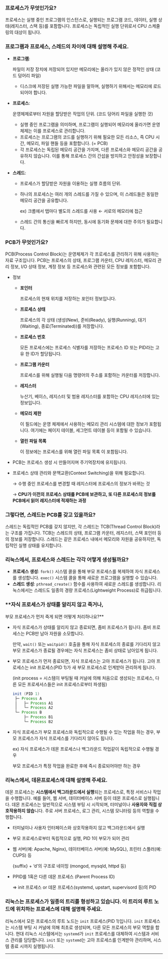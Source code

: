 ### 프로세스가 무엇인가요?

프로세스는 실행 중인 프로그램의 인스턴스로, 실행되는 프로그램 코드, 데이터, 실행 상태(레지스터, 스택 등)를 포함합니다. 프로세스는 독립적인 실행 단위로서 CPU 스케줄링의 대상이 됩니다.

### **프로그램과 프로세스, 스레드의 차이에 대해 설명해 주세요.**

- **프로그램**:
    
    파일이 저장 장치에 저장되어 있지만 메모리에는 올라가 있지 않은 정적인 상태 (코드 덩어리 파일)
    
    - 디스크에 저장된 실행 가능한 파일을 말하며, 실행하기 위해서는 메모리에 로드되어야 합니다.
- **프로세스**:
    
    운영체제로부터 자원을 할당받은 작업의 단위. (코드 덩어리 파일을 실행한 것)
    
    - 실행 중인 프로그램을 의미하며, 프로그램이 실행되어 메모리에 올라가면 운영 체제는 이를 프로세스로 관리합니다.
    - 프로세스는 프로그램의 코드를 실행하기 위해 필요한 모든 리소스, 즉 CPU 시간, 메모리, 파일 핸들 등을 포함합니다. (= PCB)
    - 각 프로세스는 독립된 메모리 공간을 가지며, 다른 프로세스와 메모리 공간을 공유하지 않습니다. 이를 통해 프로세스 간의 간섭을 방지하고 안정성을 보장합니다.
- **스레드**:
    - 프로세스가 할당받은 자원을 이용하는 실행 흐름의 단위.
    - 하나의 프로세스는 여러 개의 스레드를 가질 수 있으며, 이 스레드들은 동일한 메모리 공간을 공유합니다.
        
        ex) 크롬에서 탭마다 별도의 스레드를 사용 ← 서로의 메모리에 접근
        
    - 스레드 간의 통신을 빠르게 하지만, 동시에 동기화 문제에 대한 주의가 필요합니다.
        

        

### **PCB가 무엇인가요?**

PCB(Process Control Block)는 운영체제가 각 프로세스를 관리하기 위해 사용하는 자료 구조입니다. PCB는 프로세스의 상태, 프로그램 카운터, CPU 레지스터, 메모리 관리 정보, I/O 상태 정보, 계정 정보 등 프로세스와 관련된 모든 정보를 포함합니다.

- 정보
    - **포인터**
        
        프로세스의 현재 위치를 저장하는 포인터 정보입니다.
        
    - **프로세스 상태**
        
        프로세스의 각 상태 (생성(New), 준비(Ready), 실행(Running), 대기(Waiting), 종료(Terminated))를 저장합니다.
        
    - **프로세스 번호**
        
        모든 프로세스에는 프로세스 식별자를 저장하는 프로세스 ID 또는 PID라는 고유 한 ID가 할당됩니다.
        
    - **프로그램 카운터**
        
        프로세스를 위해 실행될 다음 명령어의 주소를 포함하는 카운터를 저장합니다.
        
    - **레지스터**
        
        누산기, 베이스, 레지스터 및 범용 레지스터를 포함하는 CPU 레지스터에 있는 정보입니다.
        
    - **메모리 제한**
        
        이 필드에는 운영 체제에서 사용하는 메모리 관리 시스템에 대한 정보가 포함됩니다. 여기에는 페이지 테이블, 세그먼트 테이블 등이 포함될 수 있습니다.
        
    - **열린 파일 목록**
        
        이 정보에는 프로세스를 위해 열린 파일 목록 이 포함됩니다.
        
        
        
- PCB는 프로세스 생성 시 만들어지며 주기억장치에 유지됩니다.
- 프로세스 상태 관리와 문맥교환(Context Switching)을 위해 필요합니다.
    
    → 수행 중인 프로세스를 변경할 때 레지스터에 프로세스의 정보가 바뀌는 것
    
    → **CPU가 이전의 프로세스 상태를 PCB에 보관하고, 또 다른 프로세스의 정보를 PCB에서 읽어 레지스터에 적재하는 과정**
    

### **그렇다면, 스레드는 PCB를 갖고 있을까요?**

스레드는 독립적인 PCB를 갖지 않지만, 각 스레드는 TCB(Thread Control Block)라는 구조를 가집니다. TCB는 스레드의 상태, 프로그램 카운터, 레지스터, 스택 포인터 등의 정보를 저장합니다. 스레드는 같은 프로세스 내에서 메모리와 자원을 공유하지만, 독립적인 실행 상태를 유지합니다.

### **리눅스에서, 프로세스와 스레드는 각각 어떻게 생성될까요?**

- **프로세스 생성**: `fork()` 시스템 콜을 통해 부모 프로세스를 복제하여 자식 프로세스를 생성합니다. `exec()` 시스템 콜을 통해 새로운 프로그램을 실행할 수 있습니다.
- **스레드 생성**: `pthread_create()` 함수를 사용하여 새로운 스레드를 생성합니다. 리눅스에서는 스레드도 일종의 경량 프로세스(Lightweight Process)로 취급됩니다.

### **자식 프로세스가 상태를 알리지 않고 죽거나, 
부모 프로세스가 먼저 죽게 되면 어떻게 처리하나요?**

- 자식 프로세스가 상태를 알리지 않고 종료되면, 좀비 프로세스가 됩니다. 좀비 프로세스는 PCB만 남아 자원을 소모합니다.
    
    만약, `wait()` 또는 `waitpid()` 호출을 통해 자식 프로세스의 종료를 기다리지 않고 부모 프로세스가 종료될 경우에는 자식 프로세스는 좀비 상태로 남아있게 됩니다.
    
- 부모 프로세스가 먼저 종료되면, 자식 프로세스는 고아 프로세스가 됩니다. 고아 프로세스는 init 프로세스(PID 1)가 새 부모 프로세스로 인계받아 관리하게 됩니다.
    
    (init process = 시스템이 부팅될 때 커널에 의해 처음으로 생성되는 프로세스, 다른 모든 프로세서스들은 init 프로세스로부터 파생됨)
    
    ```java
    init (PID 1)
     ├─ Process A
     │   ├─ Process A1
     │   └─ Process A2
     └─ Process B
         ├─ Process B1
         └─ Process B2
    ```
    
- 자식 프로세스가 부모 프로세스와 독립적으로 수행될 수 있는 작업을 하는 경우, 부모 프로세스가 자식 프로세스를 기다리지 않아도 됩니다.
    
    ex) 자식 프로세스가 데몬 프로세스나 백그라운드 작업같이 독립적으로 수행될 경우
    
    부모 프로세스가 특정 작업을 완료한 후에 즉시 종료되어야만 하는 경우
    

### **리눅스에서, 데몬프로세스에 대해 설명해 주세요.**

데몬 프로세스는 **시스템에서 백그라운드에서 실행**되는 프로세스로, 특정 서비스나 작업을 수행합니다. 예를 들어, 웹 서버, 데이터베이스 서버 등이 데몬 프로세스로 실행됩니다. 데몬 프로세스는 일반적으로 시스템 부팅 시 시작되며, 터미널이나 **사용자와 직접 상호작용하지 않습**니다. 주로 서버 프로세스, 로그 관리, 시스템 모니터링 등의 역할을 수행합니다.

- 터미널이나 사용자 인터페이스와 상호작용하지 않고 백그라운드에서 실행
- 부모 프로세스로부터 독립적으로 실행, PID 1이 부모가 되어 관리
- 웹 서버(예: Apache, Nginx), 데이터베이스 서버(예: MySQL), 프린터 스풀러(예: CUPS) 등
    
    {suffix} + ‘d’의 구조로 네이밍 (mongod, mysqld, httpd 등)
    

- PPID를 1혹은 다른 데몬 프로세스 (Parent Process ID)
    
    ⇒ init 프로세스 or 데몬 프로세스(systemd, upstart, supervisord 등)의 PID
    
### **리눅스는 프로세스가 일종의 트리를 형성하고 있습니다. 이 트리의 루트 노드에 위치하는 프로세스에 대해 설명해 주세요.**

리눅스에서 모든 프로세스의 루트 노드는 `init` 프로세스(PID 1)입니다. `init` 프로세스는 시스템 부팅 시 커널에 의해 최초로 생성되며, 다른 모든 프로세스의 부모 역할을 합니다. 현대 리눅스 시스템에서는 `systemd`가 `init` 프로세스를 대체하여 시스템과 서비스 관리를 담당합니다. `init` 또는 `systemd`는 고아 프로세스를 인계받아 관리하며, 시스템 종료 시까지 실행됩니다.

---
